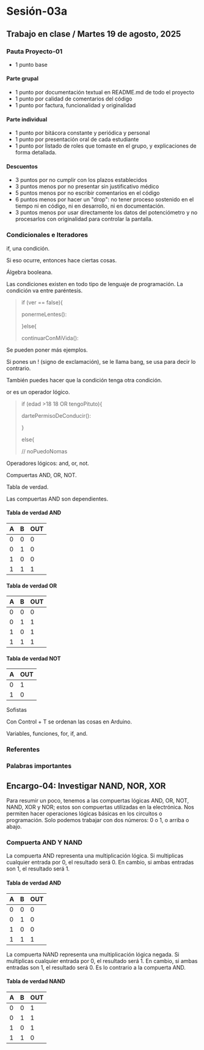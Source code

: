 # Sesión-03a

## Trabajo en clase / Martes 19 de agosto, 2025

### Pauta Proyecto-01

- 1 punto base

#### Parte grupal

- 1 punto por documentación textual en README.md de todo el proyecto
- 1 punto por calidad de comentarios del código
- 1 punto por factura, funcionalidad y originalidad

#### Parte individual

- 1 punto por bitácora constante y periódica y personal
- 1 punto por presentación oral de cada estudiante
- 1 punto por listado de roles que tomaste en el grupo, y explicaciones de forma detallada.

#### Descuentos

- 3 puntos por no cumplir con los plazos establecidos
- 3 puntos menos por no presentar sin justificativo médico
- 5 puntos menos por no escribir comentarios en el código
- 6 puntos menos por hacer un "drop": no tener proceso sostenido en el tiempo ni en código, ni en desarrollo, ni en documentación.
- 3 puntos menos por usar directamente los datos del potenciómetro y no procesarlos con originalidad para controlar la pantalla.

### Condicionales e Iteradores

if, una condición.

Si eso ocurre, entonces hace ciertas cosas.

Álgebra booleana.

Las condiciones existen en todo tipo de lenguaje de programación. La condición va entre paréntesis.

> if (ver == false){
>
> ponermeLentes():
>
> }else{
>
> continuarConMiVida():

Se pueden poner más ejemplos.

Si pones un ! (signo de exclamación), se le llama bang, se usa para decir lo contrario.

También puedes hacer que la condición tenga otra condición.

or es un operador lógico.

> if (edad >18 18 OR tengoPituto){
>
> dartePermisoDeConducir():
>
> }
>
> else{
>
> // noPuedoNomas

Operadores lógicos: and, or, not.

Compuertas AND, OR, NOT.

Tabla de verdad.

Las compuertas AND son dependientes.

#### Tabla de verdad AND

| A  | B  | OUT  |
|--- |--- |----- |
| 0  | 0  | 0    |
| 0  | 1  | 0    |
| 1  | 0  | 0    |
| 1  | 1  | 1    |

#### Tabla de verdad OR

| A  | B  | OUT  |
|--- |--- |----- |
| 0  | 0  | 0    |
| 0  | 1  | 1    |
| 1  | 0  | 1    |
| 1  | 1  | 1    |

#### Tabla de verdad NOT

| A | OUT |
| - | --- |
| 0 | 1   |
| 1 | 0   |

Sofistas

Con Control + T se ordenan las cosas en Arduino.

Variables, funciones, for, if, and.

### Referentes

### Palabras importantes

## Encargo-04: Investigar NAND, NOR, XOR

Para resumir un poco, tenemos a las compuertas lógicas AND, OR, NOT, NAND, XOR y NOR; estos son compuertas utilizadas en la electrónica. Nos permiten hacer operaciones lógicas básicas en los circuitos o programación. Solo podemos trabajar con dos números: 0 o 1, o arriba o abajo.

### Compuerta AND Y NAND

La compuerta AND representa una multiplicación lógica. Si multiplicas cualquier entrada por 0, el resultado será 0. En cambio, si ambas entradas son 1, el resultado será 1.

#### Tabla de verdad AND

| A  | B  | OUT  |
|--- |--- |----- |
| 0  | 0  | 0    |
| 0  | 1  | 0    |
| 1  | 0  | 0    |
| 1  | 1  | 1    |

La compuerta NAND representa una multiplicación lógica negada. Si multiplicas cualquier entrada por 0, el resultado será 1. En cambio, si ambas entradas son 1, el resultado será 0. Es lo contrario a la compuerta AND.

#### Tabla de verdad NAND

| A  | B  | OUT  |
|--- |--- |----- |
| 0  | 0  | 1    |
| 0  | 1  | 1    |
| 1  | 0  | 1    |
| 1  | 1  | 0    |




